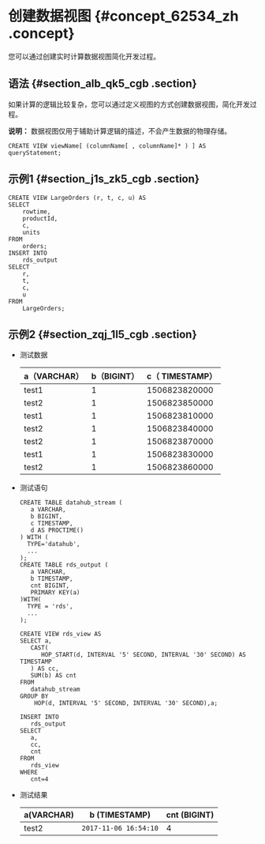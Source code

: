 # 创建数据视图 {#concept_62534_zh .concept}

您可以通过创建实时计算数据视图简化开发过程。

## 语法 {#section_alb_qk5_cgb .section}

如果计算的逻辑比较复杂，您可以通过定义视图的方式创建数据视图，简化开发过程。

**说明：** 数据视图仅用于辅助计算逻辑的描述，不会产生数据的物理存储。

``` {#codeblock_nbg_59o_jzz .language-sql}
CREATE VIEW viewName[ (columnName[ , columnName]* ) ] AS queryStatement;
```

## 示例1 {#section_j1s_zk5_cgb .section}

``` {#codeblock_k30_t2m_igh .language-sql}
CREATE VIEW LargeOrders (r, t, c, u) AS
SELECT
    rowtime,
    productId,
    c,
    units
FROM
    orders;
INSERT INTO
    rds_output
SELECT
    r,
    t,
    c,
    u
FROM
    LargeOrders;
```

## 示例2 {#section_zqj_1l5_cgb .section}

-   测试数据

    |a（VARCHAR）|b（BIGINT）|c（ TIMESTAMP）|
    |----------|---------|-------------|
    |test1|1|1506823820000|
    |test2|1|1506823850000|
    |test1|1|1506823810000|
    |test2|1|1506823840000|
    |test2|1|1506823870000|
    |test1|1|1506823830000|
    |test2|1|1506823860000|

-   测试语句

    ``` {#codeblock_fgt_kgp_0dy .language-SQL}
    CREATE TABLE datahub_stream (
       a VARCHAR,
       b BIGINT,
       c TIMESTAMP,
       d AS PROCTIME()
    ) WITH (
      TYPE='datahub',
      ...
    );
    CREATE TABLE rds_output (
       a VARCHAR,
       b TIMESTAMP, 
       cnt BIGINT,
       PRIMARY KEY(a)
    )WITH(
      TYPE = 'rds',
      ...
    );
    
    CREATE VIEW rds_view AS
    SELECT a, 
       CAST(
          HOP_START(d, INTERVAL '5' SECOND, INTERVAL '30' SECOND) AS TIMESTAMP
       ) AS cc, 
       SUM(b) AS cnt
    FROM 
       datahub_stream 
    GROUP BY
        HOP(d, INTERVAL '5' SECOND, INTERVAL '30' SECOND),a;
    
    INSERT INTO 
       rds_output
    SELECT
       a,
       cc,
       cnt
    FROM 
       rds_view
    WHERE 
       cnt=4
    ```

-   测试结果

    |a\(VARCHAR\)|b \(TIMESTAMP\)|cnt \(BIGINT\)|
    |------------|---------------|--------------|
    |test2|`2017-11-06 16:54:10`|4|



